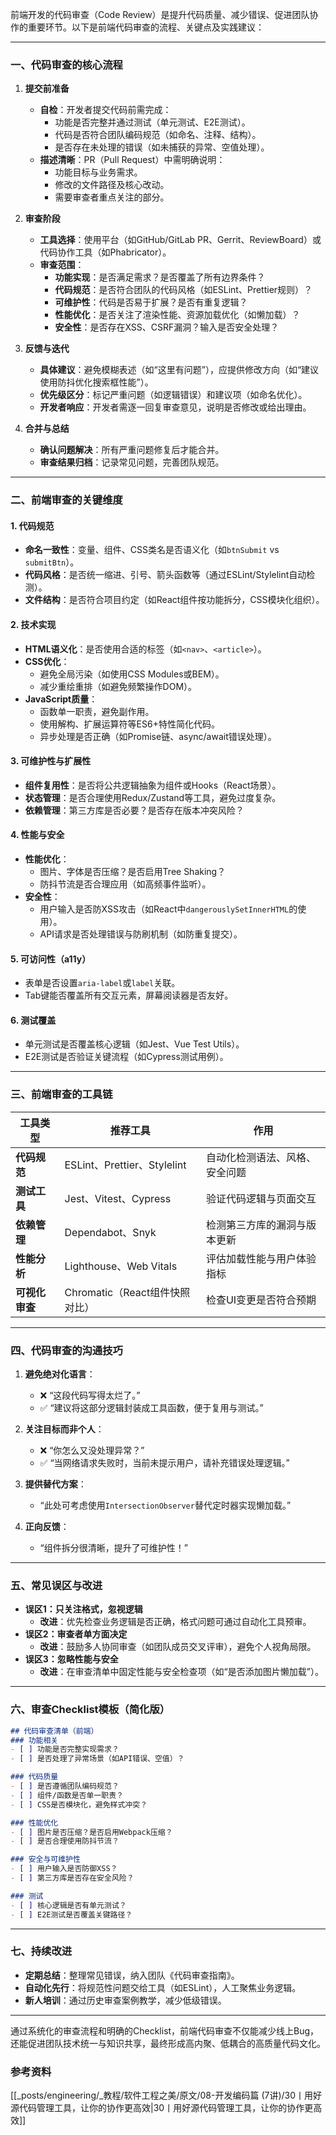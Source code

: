 前端开发的代码审查（Code Review）是提升代码质量、减少错误、促进团队协作的重要环节。以下是前端代码审查的流程、关键点及实践建议：

---

### 一、代码审查的核心流程
1. **提交前准备**
   - **自检**：开发者提交代码前需完成：
     - 功能是否完整并通过测试（单元测试、E2E测试）。
     - 代码是否符合团队编码规范（如命名、注释、结构）。
     - 是否存在未处理的错误（如未捕获的异常、空值处理）。
   - **描述清晰**：PR（Pull Request）中需明确说明：
     - 功能目标与业务需求。
     - 修改的文件路径及核心改动。
     - 需要审查者重点关注的部分。

2. **审查阶段**
   - **工具选择**：使用平台（如GitHub/GitLab PR、Gerrit、ReviewBoard）或代码协作工具（如Phabricator）。
   - **审查范围**：
     - **功能实现**：是否满足需求？是否覆盖了所有边界条件？
     - **代码规范**：是否符合团队的代码风格（如ESLint、Prettier规则）？
     - **可维护性**：代码是否易于扩展？是否有重复逻辑？
     - **性能优化**：是否关注了渲染性能、资源加载优化（如懒加载）？
     - **安全性**：是否存在XSS、CSRF漏洞？输入是否安全处理？

3. **反馈与迭代**
   - **具体建议**：避免模糊表述（如“这里有问题”），应提供修改方向（如“建议使用防抖优化搜索框性能”）。
   - **优先级区分**：标记严重问题（如逻辑错误）和建议项（如命名优化）。
   - **开发者响应**：开发者需逐一回复审查意见，说明是否修改或给出理由。

4. **合并与总结**
   - **确认问题解决**：所有严重问题修复后才能合并。
   - **审查结果归档**：记录常见问题，完善团队规范。

---

### 二、前端审查的关键维度
#### 1. 代码规范
   - **命名一致性**：变量、组件、CSS类名是否语义化（如`btnSubmit` vs `submitBtn`）。
   - **代码风格**：是否统一缩进、引号、箭头函数等（通过ESLint/Stylelint自动检测）。
   - **文件结构**：是否符合项目约定（如React组件按功能拆分，CSS模块化组织）。

#### 2. 技术实现
   - **HTML语义化**：是否使用合适的标签（如`<nav>`、`<article>`）。
   - **CSS优化**：
     - 避免全局污染（如使用CSS Modules或BEM）。
     - 减少重绘重排（如避免频繁操作DOM）。
   - **JavaScript质量**：
     - 函数单一职责，避免副作用。
     - 使用解构、扩展运算符等ES6+特性简化代码。
     - 异步处理是否正确（如Promise链、async/await错误处理）。

#### 3. 可维护性与扩展性
   - **组件复用性**：是否将公共逻辑抽象为组件或Hooks（React场景）。
   - **状态管理**：是否合理使用Redux/Zustand等工具，避免过度复杂。
   - **依赖管理**：第三方库是否必要？是否存在版本冲突风险？

#### 4. 性能与安全
   - **性能优化**：
     - 图片、字体是否压缩？是否启用Tree Shaking？
     - 防抖节流是否合理应用（如高频事件监听）。
   - **安全性**：
     - 用户输入是否防XSS攻击（如React中`dangerouslySetInnerHTML`的使用）。
     - API请求是否处理错误与防刷机制（如防重复提交）。

#### 5. 可访问性（a11y）
   - 表单是否设置`aria-label`或`label`关联。
   - Tab键能否覆盖所有交互元素，屏幕阅读器是否友好。

#### 6. 测试覆盖
   - 单元测试是否覆盖核心逻辑（如Jest、Vue Test Utils）。
   - E2E测试是否验证关键流程（如Cypress测试用例）。

---

### 三、前端审查的工具链

| 工具类型       | 推荐工具                     | 作用                                   |
|----------------|------------------------------|----------------------------------------|
| **代码规范**   | ESLint、Prettier、Stylelint   | 自动化检测语法、风格、安全问题          |
| **测试工具**   | Jest、Vitest、Cypress         | 验证代码逻辑与页面交互                 |
| **依赖管理**   | Dependabot、Snyk             | 检测第三方库的漏洞与版本更新           |
| **性能分析**   | Lighthouse、Web Vitals         | 评估加载性能与用户体验指标              |
| **可视化审查** | Chromatic（React组件快照对比） | 检查UI变更是否符合预期                |

---

### 四、代码审查的沟通技巧
1. **避免绝对化语言**：
   - ❌ “这段代码写得太烂了。”
   - ✅ “建议将这部分逻辑封装成工具函数，便于复用与测试。”

2. **关注目标而非个人**：
   - ❌ “你怎么又没处理异常？”
   - ✅ “当网络请求失败时，当前未提示用户，请补充错误处理逻辑。”

3. **提供替代方案**：
   - “此处可考虑使用`IntersectionObserver`替代定时器实现懒加载。”

4. **正向反馈**：
   - “组件拆分很清晰，提升了可维护性！”

---

### 五、常见误区与改进
- **误区1：只关注格式，忽视逻辑**  
  - **改进**：优先检查业务逻辑是否正确，格式问题可通过自动化工具预审。
- **误区2：审查者单方面决定**  
  - **改进**：鼓励多人协同审查（如团队成员交叉评审），避免个人视角局限。
- **误区3：忽略性能与安全**  
  - **改进**：在审查清单中固定性能与安全检查项（如“是否添加图片懒加载”）。

---

### 六、审查Checklist模板（简化版）
```markdown
## 代码审查清单（前端）
### 功能相关
- [ ] 功能是否完整实现需求？
- [ ] 是否处理了异常场景（如API错误、空值）？

### 代码质量
- [ ] 是否遵循团队编码规范？
- [ ] 组件/函数是否单一职责？
- [ ] CSS是否模块化，避免样式冲突？

### 性能优化
- [ ] 图片是否压缩？是否启用Webpack压缩？
- [ ] 是否合理使用防抖节流？

### 安全与可维护性
- [ ] 用户输入是否防御XSS？
- [ ] 第三方库是否存在安全风险？

### 测试
- [ ] 核心逻辑是否有单元测试？
- [ ] E2E测试是否覆盖关键路径？
```

---

### 七、持续改进
- **定期总结**：整理常见错误，纳入团队《代码审查指南》。
- **自动化先行**：将规范性问题交给工具（如ESLint），人工聚焦业务逻辑。
- **新人培训**：通过历史审查案例教学，减少低级错误。

---

通过系统化的审查流程和明确的Checklist，前端代码审查不仅能减少线上Bug，还能促进团队技术统一与知识共享，最终形成高内聚、低耦合的高质量代码文化。

### 参考资料
[[_posts/engineering/_教程/软件工程之美/原文/08-开发编码篇 (7讲)/30丨用好源代码管理工具，让你的协作更高效|30丨用好源代码管理工具，让你的协作更高效]]
